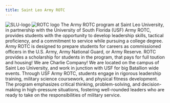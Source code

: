 ```yaml
---
title: Saint Leo Army ROTC
---
```

![SLU-logo](https://github.com/user-attachments/assets/7953e3b7-7a61-4523-8408-a88f57f7176c)
![ROTC logo](https://github.com/user-attachments/assets/48c3290b-b606-41af-9cda-911741b4503f)
The Army ROTC program at Saint Leo University, in partnership with the University of South Florida (USF) Army ROTC, provides
students with the opportunity to develop leadership skills, tactical proficiency, and a commitment to service while pursuing a college
degree. Army ROTC is designed to prepare students for careers as commissioned officers in the U.S. Army, Army National Guard, or
Army Reserve. ROTC provides a scholarship for students in the program, that pays for full toution and housing!
We are Charlie Company! We are located on the campus of Saint Leo University, and work in junction with USF for big Batallion wide events.
Through USF Army ROTC, students engage in rigorous leadership training, military science coursework, and physical fitness
development. The program emphasizes critical thinking, problem-solving, and decision-making in high-pressure situations, fostering
well-rounded leaders who are ready to take on the responsibilities of military service.
